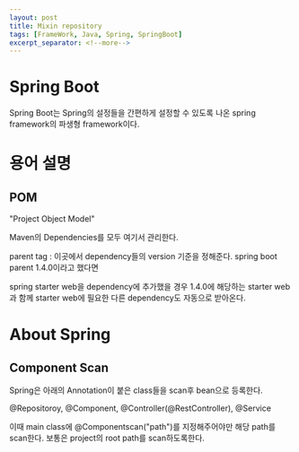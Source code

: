 ```yaml
---
layout: post
title: Mixin repository
tags: [FrameWork, Java, Spring, SpringBoot]
excerpt_separator: <!--more-->
---
```


# Spring Boot

Spring Boot는 Spring의 설정들을 간편하게 설정할 수 있도록 나온 spring framework의 파생형 framework이다.

<!--more-->

# 용어 설명

## POM

"Project Object Model"

Maven의 Dependencies를 모두 여기서 관리한다.

parent tag : 이곳에서 dependency들의 version 기준을 정해준다. spring boot parent 1.4.0이라고 했다면

spring starter web을 dependency에 추가했을 경우 1.4.0에 해당하는 starter web과 함께 starter web에 필요한 다른 dependency도 자동으로 받아온다.

# About Spring

## Component Scan

Spring은 아래의 Annotation이 붙은 class들을 scan후 bean으로 등록한다.

@Repositoroy, @Component, @Controller(@RestController), @Service

이때 main class에 @Componentscan("path")를 지정해주어야만 해당 path를 scan한다. 보통은 project의 root path를 scan하도록한다.
